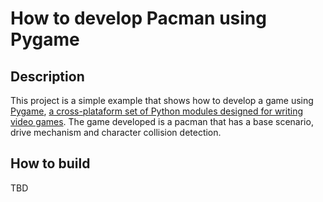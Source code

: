 # How to develop Pacman using Pygame

## Description
This project is a simple example that shows how to develop a game using [Pygame](https://www.pygame.org/news), [a cross-plataform set of Python modules designed for writing video games](https://en.wikipedia.org/wiki/Pygame).
The game developed is a pacman that has a base scenario, drive mechanism and character collision  detection.

## How to build
TBD